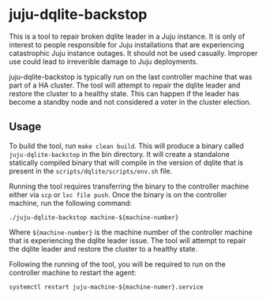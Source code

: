 # juju-dqlite-backstop

This is a tool to repair broken dqlite leader in a Juju instance. It is only of
interest to people responsible for Juju installations that are experiencing
catastrophic Juju instance outages. It should not be used casually. Improper
use could lead to irreverible damage to Juju deployments.

juju-dqlite-backstop is typically run on the last controller machine that was
part of a HA cluster. The tool will attempt to repair the dqlite leader and
restore the cluster to a healthy state. This can happen if the leader has
become a standby node and not considered a voter in the cluster election.

## Usage

To build the tool, run `make clean build`. This will produce a binary called
`juju-dqlite-backstop` in the bin directory. It will create a standalone
statically compiled binary that will compile in the version of dqlite that is
present in the `scripts/dqlite/scripts/env.sh` file.

Running the tool requires transferring the binary to the controller machine
either via `scp` or `lxc file push`. Once the binary is on the controller
machine, run the following command:

```
./juju-dqlite-backstop machine-${machine-number}
```

Where `${machine-number}` is the machine number of the controller machine that
is experiencing the dqlite leader issue. The tool will attempt to repair the
dqlite leader and restore the cluster to a healthy state.

Following the running of the tool, you will be required to run on the controller
machine to restart the agent:

```
systemctl restart juju-machine-${machine-numer}.service
```
